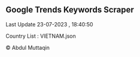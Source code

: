 

## Google Trends Keywords Scraper 
 
Last Update 23-07-2023 , 18:40:50

Country List :
VIETNAM.json



© Abdul Muttaqin 
